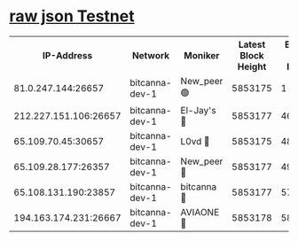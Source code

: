 [raw json Testnet](https://rpc-check.bcat.stavr.tech/bcat/rpc-bcat-result.json)
=


<table><tr><th>IP-Address</th><th>Network</th><th>Moniker</th><th>Latest Block Height</th><th>Earliest Block Height</th><th>Catching Up</th><th>Tx Index</th><th>Voting Power</th><th>Scan Time</th></tr><tr><td>81.0.247.144:26657</td><td>bitcanna-dev-1</td><td>New_peer 🟢</td><td>5853175</td><td>1</td><td>False</td><td>on</td><td>0</td><td>2024-01-06T13:35:00.212976754UTC</td></tr><tr><td>212.227.151.106:26657</td><td>bitcanna-dev-1</td><td>El-Jay's 🔴</td><td>5853177</td><td>4670391</td><td>False</td><td>on</td><td>2218164</td><td>2024-01-06T13:35:07.289823263UTC</td></tr><tr><td>65.109.70.45:30657</td><td>bitcanna-dev-1</td><td>L0vd 🔴</td><td>5853175</td><td>4828155</td><td>False</td><td>on</td><td>7920</td><td>2024-01-06T13:35:00.613094587UTC</td></tr><tr><td>65.109.28.177:26357</td><td>bitcanna-dev-1</td><td>New_peer 🔴</td><td>5853177</td><td>4952911</td><td>False</td><td>on</td><td>2237067</td><td>2024-01-06T13:35:07.634401545UTC</td></tr><tr><td>65.108.131.190:23857</td><td>bitcanna-dev-1</td><td>bitcanna 🔴</td><td>5853177</td><td>5753177</td><td>False</td><td>off</td><td>82368</td><td>2024-01-06T13:35:08.065007908UTC</td></tr><tr><td>194.163.174.231:26667</td><td>bitcanna-dev-1</td><td>AVIAONE 🔴</td><td>5853178</td><td>5843971</td><td>False</td><td>on</td><td>1949865</td><td>2024-01-06T13:35:14.515545312UTC</td></tr></table>